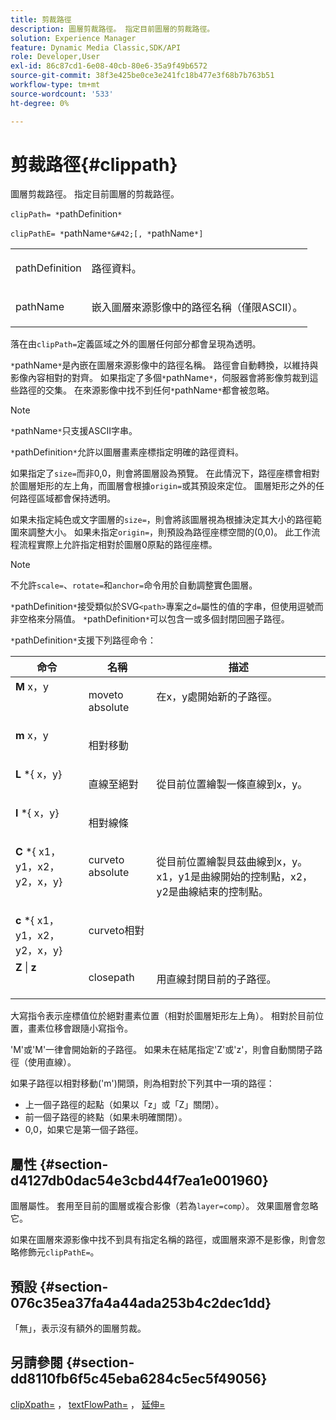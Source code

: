 ```yaml
---
title: 剪裁路徑
description: 圖層剪裁路徑。 指定目前圖層的剪裁路徑。
solution: Experience Manager
feature: Dynamic Media Classic,SDK/API
role: Developer,User
exl-id: 86c87cd1-6e08-40cb-80e6-35a9f49b6572
source-git-commit: 38f3e425be0ce3e241fc18b477e3f68b7b763b51
workflow-type: tm+mt
source-wordcount: '533'
ht-degree: 0%

---
```


# 剪裁路徑{#clippath}

圖層剪裁路徑。 指定目前圖層的剪裁路徑。

`clipPath= *`pathDefinition`*`

`clipPathE= *`pathName`*&#42;[, *`pathName`*]`

<table id="simpletable_275E2A5FAB804C6388BD110D2ACA3C82"> 
 <tr class="strow"> 
  <td class="stentry"> <p><span class="codeph"> <span class="varname"> pathDefinition</span> </span> </p> </td> 
  <td class="stentry"> <p>路徑資料。 </p></td> 
 </tr> 
 <tr class="strow"> 
  <td class="stentry"> <p><span class="codeph"> <span class="varname"> pathName</span></span> </p> </td> 
  <td class="stentry"> <p>嵌入圖層來源影像中的路徑名稱（僅限ASCII）。 </p></td> 
 </tr> 
</table>

落在由`clipPath=`定義區域之外的圖層任何部分都會呈現為透明。

`*`pathName`*`是內嵌在圖層來源影像中的路徑名稱。 路徑會自動轉換，以維持與影像內容相對的對齊。 如果指定了多個`*`pathName`*`，伺服器會將影像剪裁到這些路徑的交集。 在來源影像中找不到任何`*`pathName`*`都會被忽略。

>[!NOTE]
>
>`*`pathName`*`只支援ASCII字串。

`*`pathDefinition`*`允許以圖層畫素座標指定明確的路徑資料。

如果指定了`size=`而非0,0，則會將圖層設為預覽。 在此情況下，路徑座標會相對於圖層矩形的左上角，而圖層會根據`origin=`或其預設來定位。 圖層矩形之外的任何路徑區域都會保持透明。

如果未指定純色或文字圖層的`size=`，則會將該圖層視為根據決定其大小的路徑範圍來調整大小。 如果未指定`origin=`，則預設為路徑座標空間的(0,0)。 此工作流程流程實際上允許指定相對於圖層0原點的路徑座標。

>[!NOTE]
>
>不允許`scale=`、`rotate=`和`anchor=`命令用於自動調整實色圖層。

`*`pathDefinition`*`接受類似於SVG`<path>`專案之`d=`屬性的值的字串，但使用逗號而非空格來分隔值。 `*`pathDefinition`*`可以包含一或多個封閉回圈子路徑。

`*`pathDefinition`*`支援下列路徑命令：

<table id="table_A74DD7A48B1C417D9D4BA46BECEAB981"> 
 <thead> 
  <tr> 
   <th class="entry"> <b>命令</b> </th> 
   <th class="entry"> <b>名稱</b> </th> 
   <th class="entry"> <b>描述</b> </th> 
  </tr> 
 </thead>
 <tbody> 
  <tr valign="top"> 
   <td> <b> M</b> <span class="varname"> x，y</span> </td> 
   <td> <p> moveto absolute </p> </td> 
   <td> <p> 在x，y處開始新的子路徑。 </p> </td> 
  </tr> 
  <tr valign="top"> 
   <td> <b> m</b> <span class="varname"> x，y</span> </td> 
   <td> <p> 相對移動 </p> </td> 
  </tr> 
  <tr valign="top"> 
   <td> <b> L</b> *{<span class="varname"> x，y</span>} </td> 
   <td> <p> 直線至絕對 </p> </td> 
   <td> <p> 從目前位置繪製一條直線到x，y。 </p> </td> 
  </tr> 
  <tr valign="top"> 
   <td> <b> l</b> *{<span class="varname"> x，y</span>} </td> 
   <td> <p> 相對線條 </p> </td> 
  </tr> 
  <tr valign="top"> 
   <td> <b> C</b> *{<span class="varname"> x1，y1，x2，y2，x，y</span>} </td> 
   <td> <p> curveto absolute </p> </td> 
   <td> <p> 從目前位置繪製貝茲曲線到x，y。x1，y1是曲線開始的控制點，x2，y2是曲線結束的控制點。 </p> </td> 
  </tr> 
  <tr valign="top"> 
   <td> <b> c</b> *{<span class="varname"> x1，y1，x2，y2，x，y</span>} </td> 
   <td> <p> curveto相對 </p> </td> 
  </tr> 
  <tr valign="top"> 
   <td> <b> Z</b> | <b>z</b> </td> 
   <td> <p> closepath </p> </td> 
   <td> <p> 用直線封閉目前的子路徑。 </p> </td> 
  </tr> 
 </tbody> 
</table>

大寫指令表示座標值位於絕對畫素位置（相對於圖層矩形左上角）。 相對於目前位置，畫素位移會跟隨小寫指令。

&#39;M&#39;或&#39;M&#39;一律會開始新的子路徑。 如果未在結尾指定&#39;Z&#39;或&#39;z&#39;，則會自動關閉子路徑（使用直線）。

如果子路徑以相對移動(&#39;m&#39;)開頭，則為相對於下列其中一項的路徑：

* 上一個子路徑的起點（如果以「z」或「Z」關閉）。
* 前一個子路徑的終點（如果未明確關閉）。
* 0,0，如果它是第一個子路徑。

## 屬性 {#section-d4127db0dac54e3cbd44f7ea1e001960}

圖層屬性。 套用至目前的圖層或複合影像（若為`layer=comp`）。 效果圖層會忽略它。

如果在圖層來源影像中找不到具有指定名稱的路徑，或圖層來源不是影像，則會忽略修飾元`clipPathE=`。

## 預設 {#section-076c35ea37fa4a44ada253b4c2dec1dd}

「無」，表示沒有額外的圖層剪裁。

## 另請參閱 {#section-dd8110fb6f5c45eba6284c5ec5f49056}

[clipXpath=](../../../../../is-api/http-ref/image-serving-api-ref/c-http-protocol-reference/c-command-reference/r-clipxpath.md#reference-17e5e4da3e044943af8f963f58a45f53) ， [textFlowPath=](../../../../../is-api/http-ref/image-serving-api-ref/c-http-protocol-reference/c-command-reference/r-textflowpath.md#reference-0b8d9493d71342f0b6a64a6d221584ef) ， [延伸=](../../../../../is-api/http-ref/image-serving-api-ref/c-http-protocol-reference/c-command-reference/r-extend.md#reference-7e9156beb285459d830e2d56782a74ac)
